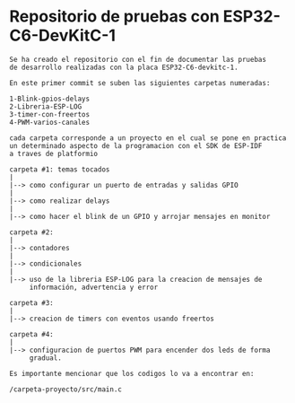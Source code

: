 # Repositorio de pruebas con ESP32-C6-DevKitC-1
    
    Se ha creado el repositorio con el fin de documentar las pruebas
    de desarrollo realizadas con la placa ESP32-C6-devkitc-1.

    En este primer commit se suben las siguientes carpetas numeradas:

    1-Blink-gpios-delays
    2-Libreria-ESP-LOG
    3-timer-con-freertos
    4-PWM-varios-canales

    cada carpeta corresponde a un proyecto en el cual se pone en practica
    un determinado aspecto de la programacion con el SDK de ESP-IDF
    a traves de platformio

    carpeta #1: temas tocados
    |
    |--> como configurar un puerto de entradas y salidas GPIO
    |
    |--> como realizar delays
    |
    |--> como hacer el blink de un GPIO y arrojar mensajes en monitor

    carpeta #2:
    |
    |--> contadores
    |
    |--> condicionales
    |
    |--> uso de la libreria ESP-LOG para la creacion de mensajes de
         información, advertencia y error

    carpeta #3:
    |
    |--> creacion de timers con eventos usando freertos

    carpeta #4:
    |
    |--> configuracion de puertos PWM para encender dos leds de forma
         gradual.

    Es importante mencionar que los codigos lo va a encontrar en:

    /carpeta-proyecto/src/main.c
